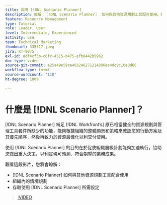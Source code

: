 ```yaml
---
title: 說明 [!DNL Scenario Planner]
description: 瞭解  [!DNL Scenario Planner]  如何與其他資源規劃工具配合使用。接著瞭解如何設定  [!DNL Scenario Planner]。
feature: Resource Management
type: Tutorial
role: Leader, User
level: Intermediate, Experienced
activity: use
team: Technical Marketing
thumbnail: 335317.jpeg
jira: KT-9075
exl-id: 8df4cf3b-c6fc-4515-b475-efb8442b5962
doc-type: video
source-git-commit: a25a49e59ca483246271214886ea4dc9c10e8d66
workflow-type: tm+mt
source-wordcount: '110'
ht-degree: 100%

---
```


# 什麼是 [!DNL Scenario Planner]？

[!DNL Scenario Planner] 補足 [!DNL Workfront’s] 原已相當健全的資源規劃與管理工具套件所缺少的功能，能夠根據組織的整體願景和策略來確認您的行動方案及其優先順序，然後再致力於資源最佳化以利交付使用。

使用 [!DNL Scenario Planner] 的目的在於促使組織層級計劃能夠加速執行，協助您做出重大決策，以利實現可預測、符合期望的業務成果。

觀看這段影片，您將會瞭解：

* [!DNL Scenario Planner] 如何與其他資源規劃工具配合使用
* 組織內的情境規劃
* 存取使用 [!DNL Scenario Planner] 所需設定

>[!VIDEO](https://video.tv.adobe.com/v/335317/?quality=12&learn=on)

